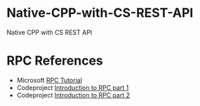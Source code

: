 # Native-CPP-with-CS-REST-API
Native CPP with CS REST API

# RPC References
* Microsoft [RPC Tutorial](https://msdn.microsoft.com/en-us/library/windows/desktop/aa379010%28v=vs.85%29.aspx)
* Codeproject [Introduction to RPC part 1](http://www.codeproject.com/Articles/4837/Introduction-to-RPC-Part)
* Codeproject [Introduction to RPC part 2](http://www.codeproject.com/Articles/4878/Introduction-to-RPC-Part)


